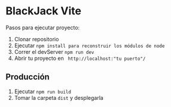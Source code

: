 # BlackJack Vite

Pasos para ejecutar proyecto:

1. Clonar repositorio
2. Ejecutar ```npm install para reconstruir los módulos de node```
3. Correr el devServer ```npm run dev```
4. Abrir tu proyecto en ``` http://localhost:"tu puerto"/```

## Producción
1. Ejecutar ```npm run build```
2. Tomar la carpeta ```dist``` y desplegarla